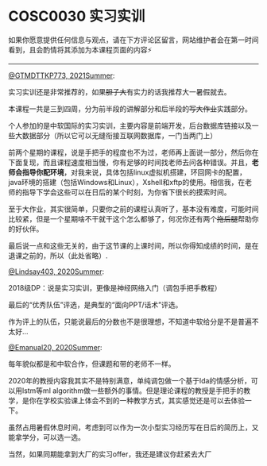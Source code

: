 
# COSC0030 实习实训

如果你愿意提供任何信息与观点，请在下方评论区留言，网站维护者会在第一时间看到，且会酌情将其添加为本课程页面的内容⚡️

---

[@GTMDTTKP773, 2021Summer](https://github.com/GTMDTTKP773):

实习实训还是非常推荐的，如果~~胆子大~~有实力的话我推荐大一暑假就去。

本课程一共是三到四周，分为前半段的讲解部分和后半段的~~写大作业~~实践部分。

个人参加的是中软国际的实习实训，主要内容是前端开发，后台数据库链接以及一些大数据部分（所以它可以无缝衔接互联网数据库，一门当两门上）

前两个星期的课程，说是手把手的程度也不为过，老师再上面说一部分，然后你在下面复现，而且课程速度相当慢，你有足够的时间找老师去问各种错误。并且，**老师会指导你配环境**，对我来说，具体包括linux虚拟机搭建，环回网卡的配置，java环境的搭建（包括Windows和Linux），Xshell和xftp的使用。相信我，在老师的指导下学会这些可以在日后的某个时刻，为你省下很长的摸索时间。

至于大作业，其实很简单，只要你之前的课程认真听了，基本没有难度，可能时间比较紧，但是一个星期啥不干就干这个怎么都够了，何况你还有两个~~拖后腿~~帮助你的好伙伴。

最后说一点和这些无关的，由于这节课的上课时间，所以你得知成绩的时间，是在退课之前的，所以（此处省略）.

[@Lindsay403, 2020Summer](https://github.com/Lindsay403):

2018级DP：说是实习实训，更像是神经网络入门（调包手把手教程）

最后的“优秀队伍”评选，是典型的“面向PPT/话术”评选。

作为评上的队伍，只能说最后的分数也不是很理想，不知道中软给分是不是普遍不太好...

[@Emanual20, 2020Summer](https://github.com/Emanual20):

每年貌似都是和中软合作，但课题和带的老师不一样。

2020年的教授内容我其实不是特别满意，单纯调包做一个基于lda的情感分析，可以用lstm等ml algorithm做一些额外的事情。但是理论课程的教授是手把手的教学，是你在学校实验课上体会不到的一种教学方式，其实感觉还是可以去体验一下。

虽然占用暑假休息时间，考虑到可以作为一次小型实习经历写在日后的简历上，又能拿学分，可以选一选。

当然，如果同期能拿到大厂的实习offer，我还是建议你赶紧去大厂